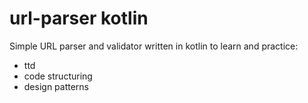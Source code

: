 # url-parser kotlin

Simple URL parser and validator written in kotlin to learn and practice:

- ttd
- code structuring
- design patterns